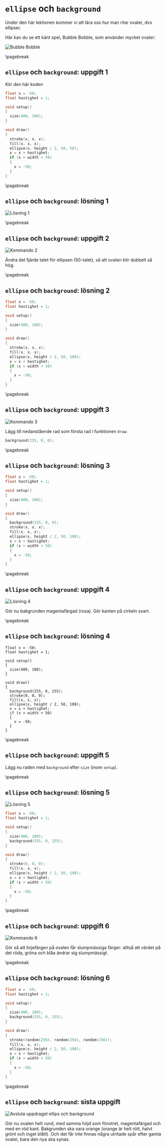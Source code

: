 # `ellipse` och `background`

Under den här lektionen kommer vi att lära oss hur man ritar ovaler, dvs ellipser.

Här kan du se ett känt spel, Bubble Bobble,
som använder mycket ovaler:

![Bubble Bobble](BubbleBobble.png)

\pagebreak

## `ellipse` och `background`: uppgift 1

Kör den här koden

```c++
float x = -50;
float hastighet = 1;

void setup()
{
  size(400, 100);
}

void draw()
{
  stroke(x, x, x);
  fill(x, x, x);
  ellipse(x, height / 2, 50, 50);
  x = x + hastighet;
  if (x > width + 50)
  {
    x = -50;
  }
}
```

\pagebreak

## `ellipse` och `background`: lösning 1

![Lösning 1](ellipse_och_background_1.png)

\pagebreak

## `ellipse` och `background`: uppgift 2

![Kommando 2](ellipse_och_background_2.png)

Ändra det fjärde talet för ellipsen (50-talet),
så att ovalen blir dubbelt så hög.

\pagebreak

## `ellipse` och `background`: lösning 2

```c++
float x = -50;
float hastighet = 1;

void setup()
{
  size(400, 100);
}

void draw()
{
  stroke(x, x, x);
  fill(x, x, x);
  ellipse(x, height / 2, 50, 100);
  x = x + hastighet;
  if (x > width + 50)
  {
    x = -50;
  }
}
```

\pagebreak

## `ellipse` och `background`: uppgift 3

![Kommando 3](ellipse_och_background_3.png)

Lägg till nedanstående rad som första rad i funktionen `draw`:

```c++
background(255, 0, 0);
```

\pagebreak

## `ellipse` och `background`: lösning 3

```c++
float x = -50;
float hastighet = 1;

void setup()
{
  size(400, 100);
}

void draw()
{
  background(255, 0, 0);
  stroke(x, x, x);
  fill(x, x, x);
  ellipse(x, height / 2, 50, 100);
  x = x + hastighet;
  if (x > width + 50)
  {
    x = -50;
  }
}
```

\pagebreak

## `ellipse` och `background`: uppgift 4

![Lösning 4](ellipse_och_background_4.png)

Gör nu bakgrunden magentafärgad (rosa).
Gör kanten på cirkeln svart.

\pagebreak

## `ellipse` och `background`: lösning 4

```
float x = -50;
float hastighet = 1;

void setup()
{
  size(400, 100);
}

void draw()
{
  background(255, 0, 255);
  stroke(0, 0, 0);
  fill(x, x, x);
  ellipse(x, height / 2, 50, 100);
  x = x + hastighet;
  if (x > width + 50)
  {
    x = -50;
  }
}
```

\pagebreak

## `ellipse` och `background`: uppgift 5

Lägg nu raden med `background` efter `size` (inom `setup`).

\pagebreak

## `ellipse` och `background`: lösning 5

![Lösning 5](ellipse_och_background_5.png)

```c++
float x = -50;
float hastighet = 1;

void setup()
{
  size(400, 100);
  background(255, 0, 255);
}

void draw()
{
  stroke(0, 0, 0);
  fill(x, x, x);
  ellipse(x, height / 2, 50, 100);
  x = x + hastighet;
  if (x > width + 50)
  {
    x = -50;
  }
}
```

\pagebreak

## `ellipse` och `background`: uppgift 6

![Kommando 6](ellipse_och_background_6.png)

Gör så att linjefärgen på ovalen får slumpmässiga färger: alltså att värdet på det röda, gröna och
blåa ändrar sig slumpmässigt.

\pagebreak

## `ellipse` och `background`: lösning 6

```c++
float x = -50;
float hastighet = 1;

void setup()
{
  size(400, 100);
  background(255, 0, 255);
}

void draw()
{
  stroke(random(256), random(256), random(256));
  fill(x, x, x);
  ellipse(x, height / 2, 50, 100);
  x = x + hastighet;
  if (x > width + 50)
  {
    x = -50;
  }
}
```

\pagebreak

## `ellipse` och `background`: sista uppgift

![Avsluta uppdraget `ellips` och `background`](ellipse_och_background_slutuppgift.png)

Gör nu ovalen helt rund, med samma höjd som fönstret, magentafärgad och med en röd kant.
Bakgrunden ska vara orange (orange är helt rött, halvt grönt och inget blått).
Och det får inte finnas några utritade spår efter gamla ovaler, bara den nya ska synas.
